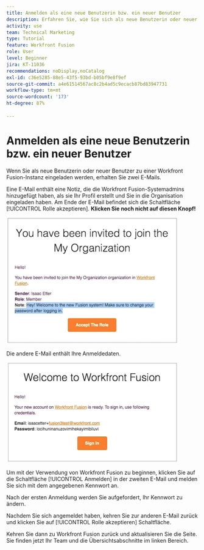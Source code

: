 ```yaml
---
title: Anmelden als eine neue Benutzerin bzw. ein neuer Benutzer
description: Erfahren Sie, wie Sie sich als neue Benutzerin oder neuer Benutzer anmelden.
activity: use
team: Technical Marketing
type: Tutorial
feature: Workfront Fusion
role: User
level: Beginner
jira: KT-11036
recommendations: noDisplay,noCatalog
exl-id: c36e5285-88e5-43f5-93bd-b05bf9e8f9ef
source-git-commit: a4e61514567ac8c2b4ad5c9ecacb87bd83947731
workflow-type: tm+mt
source-wordcount: '173'
ht-degree: 87%

---
```


# Anmelden als eine neue Benutzerin bzw. ein neuer Benutzer

Wenn Sie als neue Benutzerin oder neuer Benutzer zu einer Workfront Fusion-Instanz eingeladen werden, erhalten Sie zwei E-Mails.

Eine E-Mail enthält eine Notiz, die die Workfront Fusion-Systemadmins hinzugefügt haben, als sie Ihr Profil erstellt und Sie in die Organisation eingeladen haben. Am Ende der E-Mail befindet sich die Schaltfläche [!UICONTROL Rolle akzeptieren]. **Klicken Sie noch nicht auf diesen Knopf!**

![Ein Bild Ihrer E-Mail-Einladung](assets/new-user-1.png)

Die andere E-Mail enthält Ihre Anmeldedaten.

![Ein Bild Ihrer E-Mail-Einladung](assets/new-user-2.png)

Um mit der Verwendung von Workfront Fusion zu beginnen, klicken Sie auf die Schaltfläche [!UICONTROL Anmelden] in der zweiten E-Mail und melden Sie sich mit dem angegebenen Kennwort an.

Nach der ersten Anmeldung werden Sie aufgefordert, Ihr Kennwort zu ändern.

Nachdem Sie sich angemeldet haben, kehren Sie zur anderen E-Mail zurück und klicken Sie auf [!UICONTROL Rolle akzeptieren] Schaltfläche.

Kehren Sie dann zu Workfront Fusion zurück und aktualisieren Sie die Seite. Sie finden jetzt Ihr Team und die Übersichtsabschnitte im linken Bereich.
